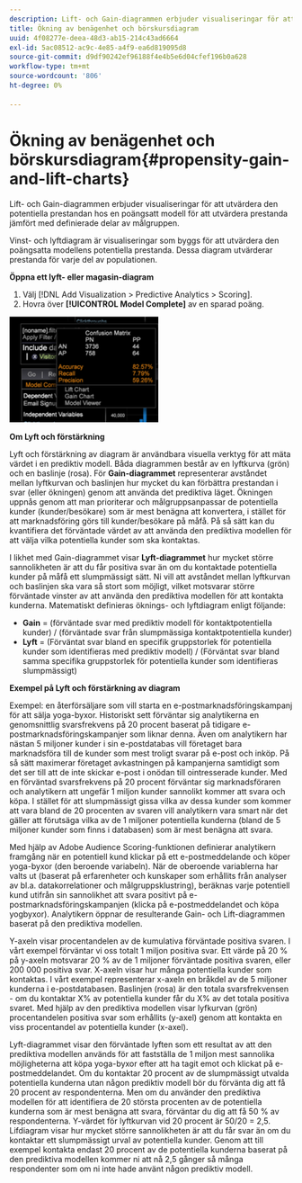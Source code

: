 ```yaml
---
description: Lift- och Gain-diagrammen erbjuder visualiseringar för att utvärdera den potentiella prestandan hos en poängsatt modell för att utvärdera prestanda jämfört med definierade delar av målgruppen.
title: Ökning av benägenhet och börskursdiagram
uuid: 4f08277e-deea-48d3-ab15-214c43ad6664
exl-id: 5ac08512-ac9c-4e85-a4f9-ea6d819095d8
source-git-commit: d9df90242ef96188f4e4b5e6d04cfef196b0a628
workflow-type: tm+mt
source-wordcount: '806'
ht-degree: 0%

---
```


# Ökning av benägenhet och börskursdiagram{#propensity-gain-and-lift-charts}

Lift- och Gain-diagrammen erbjuder visualiseringar för att utvärdera den potentiella prestandan hos en poängsatt modell för att utvärdera prestanda jämfört med definierade delar av målgruppen.

Vinst- och lyftdiagram är visualiseringar som byggs för att utvärdera den poängsatta modellens potentiella prestanda. Dessa diagram utvärderar prestanda för varje del av populationen.

**Öppna ett lyft- eller magasin-diagram**

1. Välj [!DNL Add Visualization > Predictive Analytics > Scoring].
1. Hovra över **[!UICONTROL Model Complete]** av en sparad poäng.

![](assets/propensity_lift_gain_1.png)

**Om Lyft och förstärkning**

Lyft och förstärkning av diagram är användbara visuella verktyg för att mäta värdet i en prediktiv modell. Båda diagrammen består av en lyftkurva (grön) och en baslinje (rosa). För **Gain-diagrammet** representerar avståndet mellan lyftkurvan och baslinjen hur mycket du kan förbättra prestandan i svar (eller ökningen) genom att använda det prediktiva läget. Ökningen uppnås genom att man prioriterar och målgruppsanpassar de potentiella kunder (kunder/besökare) som är mest benägna att konvertera, i stället för att marknadsföring görs till kunder/besökare på måfå. På så sätt kan du kvantifiera det förväntade värdet av att använda den prediktiva modellen för att välja vilka potentiella kunder som ska kontaktas.

I likhet med Gain-diagrammet visar **Lyft-diagrammet** hur mycket större sannolikheten är att du får positiva svar än om du kontaktade potentiella kunder på måfå ett slumpmässigt sätt. Ni vill att avståndet mellan lyftkurvan och baslinjen ska vara så stort som möjligt, vilket motsvarar större förväntade vinster av att använda den prediktiva modellen för att kontakta kunderna. Matematiskt definieras öknings- och lyftdiagram enligt följande:

* **Gain** = (förväntade svar med prediktiv modell för kontaktpotentiella kunder) / (förväntade svar från slumpmässiga kontaktpotentiella kunder)
* **Lyft** = (Förväntat svar bland en specifik gruppstorlek för potentiella kunder som identifieras med prediktiv modell) / (Förväntat svar bland samma specifika gruppstorlek för potentiella kunder som identifieras slumpmässigt)

**Exempel på Lyft och förstärkning av diagram**

Exempel: en återförsäljare som vill starta en e-postmarknadsföringskampanj för att sälja yoga-byxor. Historiskt sett förväntar sig analytikerna en genomsnittlig svarsfrekvens på 20 procent baserat på tidigare e-postmarknadsföringskampanjer som liknar denna. Även om analytikern har nästan 5 miljoner kunder i sin e-postdatabas vill företaget bara marknadsföra till de kunder som mest troligt svarar på e-post och inköp. På så sätt maximerar företaget avkastningen på kampanjerna samtidigt som det ser till att de inte skickar e-post i onödan till ointresserade kunder. Med en förväntad svarsfrekvens på 20 procent förväntar sig marknadsföraren och analytikern att ungefär 1 miljon kunder sannolikt kommer att svara och köpa. I stället för att slumpmässigt gissa vilka av dessa kunder som kommer att vara bland de 20 procenten av svaren vill analytikern vara smart när det gäller att förutsäga vilka av de 1 miljoner potentiella kunderna (bland de 5 miljoner kunder som finns i databasen) som är mest benägna att svara.

Med hjälp av Adobe Audience Scoring-funktionen definierar analytikern framgång när en potentiell kund klickar på ett e-postmeddelande och köper yoga-byxor (den beroende variabeln). När de oberoende variablerna har valts ut (baserat på erfarenheter och kunskaper som erhållits från analyser av bl.a. datakorrelationer och målgruppsklustring), beräknas varje potentiell kund utifrån sin sannolikhet att svara positivt på e-postmarknadsföringskampanjen (klicka på e-postmeddelandet och köpa yogbyxor). Analytikern öppnar de resulterande Gain- och Lift-diagrammen baserat på den prediktiva modellen.

Y-axeln visar procentandelen av de kumulativa förväntade positiva svaren. I vårt exempel förväntar vi oss totalt 1 miljon positiva svar. Ett värde på 20 % på y-axeln motsvarar 20 % av de 1 miljoner förväntade positiva svaren, eller 200 000 positiva svar. X-axeln visar hur många potentiella kunder som kontaktas. I vårt exempel representerar x-axeln en bråkdel av de 5 miljoner kunderna i e-postdatabasen. Baslinjen (rosa) är den totala svarsfrekvensen - om du kontaktar X% av potentiella kunder får du X% av det totala positiva svaret. Med hjälp av den prediktiva modellen visar lyfkurvan (grön) procentandelen positiva svar som erhållits (y-axel) genom att kontakta en viss procentandel av potentiella kunder (x-axel).

Lyft-diagrammet visar den förväntade lyften som ett resultat av att den prediktiva modellen används för att fastställa de 1 miljon mest sannolika möjligheterna att köpa yoga-byxor efter att ha tagit emot och klickat på e-postmeddelandet. Om du kontaktar 20 procent av de slumpmässigt utvalda potentiella kunderna utan någon prediktiv modell bör du förvänta dig att få 20 procent av respondenterna. Men om du använder den prediktiva modellen för att identifiera de 20 största procenten av de potentiella kunderna som är mest benägna att svara, förväntar du dig att få 50 % av respondenterna. Y-värdet för lyftkurvan vid 20 procent är 50/20 = 2,5. Lifdiagram visar hur mycket större sannolikheten är att du får svar än om du kontaktar ett slumpmässigt urval av potentiella kunder. Genom att till exempel kontakta endast 20 procent av de potentiella kunderna baserat på den prediktiva modellen kommer ni att nå 2,5 gånger så många respondenter som om ni inte hade använt någon prediktiv modell.
